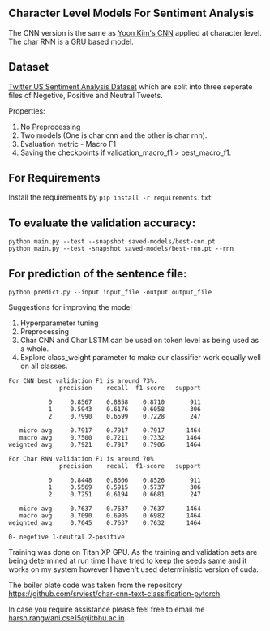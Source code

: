 ## Character Level Models For Sentiment Analysis
The CNN version is the same as [Yoon Kim's CNN](https://arxiv.org/pdf/1408.5882.pdf) applied at character level. The char RNN is a GRU based model.

## Dataset
[Twitter US Sentiment Analysis Dataset](https://www.kaggle.com/crowdflower/twitter-airline-sentiment) which are split into three seperate files of Negetive, Positive and Neutral Tweets.
 
Properties:

1) No Preprocessing 
2) Two models (One is char cnn and the other is char rnn).
3) Evaluation metric - Macro F1
4) Saving the checkpoints if validation_macro_f1 > best_macro_f1.

## For Requirements
Install the requirements by ```pip install -r requirements.txt```

## To evaluate the validation accuracy:


```python main.py --test --snapshot saved-models/best-cnn.pt```  
```python main.py --test -snapshot saved-models/best-rnn.pt --rnn```  

## For prediction of the sentence file:

```python predict.py --input input_file -output output_file```

Suggestions for improving the model
1) Hyperparameter tuning
2) Preprocessing
3) Char CNN and Char LSTM can be used on token level as being used as a whole.
4) Explore class_weight parameter to make our classifier work equally well on all classes.

```
For CNN best validation F1 is around 73%. 
              precision    recall  f1-score   support

           0     0.8567    0.8858    0.8710       911
           1     0.5943    0.6176    0.6058       306
           2     0.7990    0.6599    0.7228       247

   micro avg     0.7917    0.7917    0.7917      1464
   macro avg     0.7500    0.7211    0.7332      1464
weighted avg     0.7921    0.7917    0.7906      1464
```

```
For Char RNN validation F1 is around 70%
              precision    recall  f1-score   support

           0     0.8448    0.8606    0.8526       911
           1     0.5569    0.5915    0.5737       306
           2     0.7251    0.6194    0.6681       247

   micro avg     0.7637    0.7637    0.7637      1464
   macro avg     0.7090    0.6905    0.6982      1464
weighted avg     0.7645    0.7637    0.7632      1464

0- negetive 1-neutral 2-positive
```

Training was done on Titan XP GPU. As the training and validation sets are being determined at run time I have tried to keep the seeds same and it works on my system however I haven't used deterministic version of cuda. 

The boiler plate code was taken from the repository https://github.com/srviest/char-cnn-text-classification-pytorch.

In case you require assistance please feel free to email me harsh.rangwani.cse15@iitbhu.ac.in


